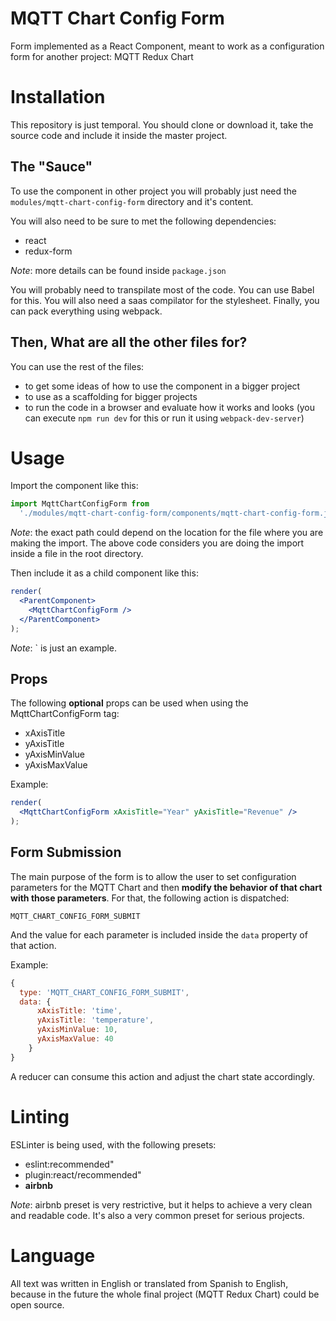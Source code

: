 # MQTT Chart Config Form

Form implemented as a React Component, meant to work as a configuration form for
another project: MQTT Redux Chart

# Installation

This repository is just temporal. You should clone or download it, take the
source code and include it inside the master project.

## The "Sauce"

To use the component in other project you will probably just need
the `modules/mqtt-chart-config-form` directory and it's content.

You will also need to be sure to met the following dependencies:

* react
* redux-form

*Note*: more details can be found inside `package.json`

You will probably need to transpilate most of the code. You can use Babel for
this. You will also need a saas compilator for the stylesheet. Finally, you can
pack everything using webpack.

## Then, What are all the other files for?

You can use the rest of the files:

* to get some ideas of how to use the component in a bigger project
* to use as a scaffolding for bigger projects
* to run the code in a browser and evaluate how it works and looks (you can
  execute `npm run dev` for this or run it using `webpack-dev-server`)

# Usage

Import the component like this:

```javascript
import MqttChartConfigForm from
  './modules/mqtt-chart-config-form/components/mqtt-chart-config-form.jsx';
```

*Note*: the exact path could depend on the location for the file where
you are making the import. The above code considers you are doing the import
inside a file in the root directory.

Then include it as a child component like this:

```jsx
render(
  <ParentComponent>
    <MqttChartConfigForm />
  </ParentComponent>
);
```

*Note*: `<ParentComponent> is just an example.

## Props

The following **optional** props can be used when using the MqttChartConfigForm
tag:

* xAxisTitle
* yAxisTitle
* yAxisMinValue
* yAxisMaxValue

Example:

```jsx
render(
  <MqttChartConfigForm xAxisTitle="Year" yAxisTitle="Revenue" />
);
```

## Form Submission

The main purpose of the form is to allow the user to set configuration
parameters for the MQTT Chart and then **modify the behavior of that chart with
those parameters**. For that, the following action is dispatched:

`MQTT_CHART_CONFIG_FORM_SUBMIT`

And the value for each parameter is included inside the `data` property of that
action.

Example:

```javascript
{
  type: 'MQTT_CHART_CONFIG_FORM_SUBMIT',
  data: {
      xAxisTitle: 'time',
      yAxisTitle: 'temperature',
      yAxisMinValue: 10,
      yAxisMaxValue: 40
    }
}
```

A reducer can consume this action and adjust the chart state accordingly.

# Linting

ESLinter is being used, with the following presets:

* eslint:recommended"
* plugin:react/recommended"
* **airbnb**

*Note*: airbnb preset is very restrictive, but it helps to achieve a very clean
and readable code. It's also a very common preset for serious projects.

# Language

All text was written in English or translated from Spanish to English, because
in the future the whole final project (MQTT Redux Chart) could be open source.
